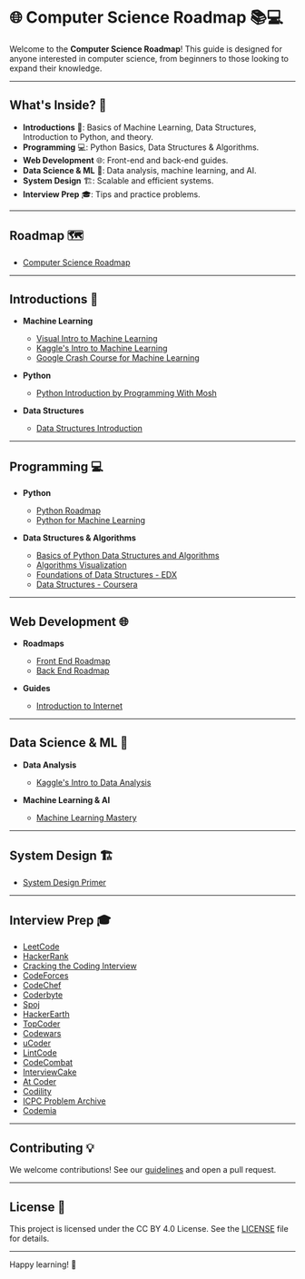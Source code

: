 # 🌐 Computer Science Roadmap 📚💻

Welcome to the **Computer Science Roadmap**! This guide is designed for anyone interested in computer science, from beginners to those looking to expand their knowledge.

---

## What's Inside? 🧐

- **Introductions** 📖: Basics of Machine Learning, Data Structures, Introduction to Python, and theory.
- **Programming** 💻: Python Basics, Data Structures & Algorithms.
- **Web Development** 🌐: Front-end and back-end guides.
- **Data Science & ML** 🤖: Data analysis, machine learning, and AI.
- **System Design** 🏗️: Scalable and efficient systems.
- **Interview Prep** 🎓: Tips and practice problems.

---

## Roadmap 🗺️

- [Computer Science Roadmap](https://roadmap.sh/computer-science)

---

## Introductions 📖

- **Machine Learning**
  - [Visual Intro to Machine Learning](http://www.r2d3.us/visual-intro-to-machine-learning-part-1/)
  - [Kaggle's Intro to Machine Learning](https://www.kaggle.com/learn/intro-to-machine-learning)
  - [Google Crash Course for Machine Learning](https://developers.google.com/machine-learning/crash-course/)

- **Python**
  - [Python Introduction by Programming With Mosh](https://youtu.be/7eh4d6sabA0?si=D8-yjo3O3TIm2ZGU)

- **Data Structures**
  - [Data Structures Introduction](https://www.geeksforgeeks.org/data-structures-2/)

---

## Programming 💻

- **Python**
  - [Python Roadmap](https://roadmap.sh/python)
  - [Python for Machine Learning](https://youtu.be/i_LwzRVP7bg?si=jcx1l07x--yDUyYH)

- **Data Structures & Algorithms**
  - [Basics of Python Data Structures and Algorithms](https://www.programiz.com/dsa)
  - [Algorithms Visualization](https://www.cs.usfca.edu/~galles/visualization/Algorithms.html)
  - [Foundations of Data Structures - EDX](https://www.edx.org/course/foundations-data-structures-iitbombayx-cs213-1x-0#!)
  - [Data Structures - Coursera](https://www.coursera.org/learn/data-structures)

---

## Web Development 🌐

- **Roadmaps**
  - [Front End Roadmap](https://roadmap.sh/frontend)
  - [Back End Roadmap](https://roadmap.sh/backend)

- **Guides**
  - [Introduction to Internet](https://cs.fyi/guide/how-does-internet-work)

---

## Data Science & ML 🤖

- **Data Analysis**
  - [Kaggle's Intro to Data Analysis](https://www.kaggle.com/learn/intro-to-data-analysis)

- **Machine Learning & AI**
  - [Machine Learning Mastery](https://machinelearningmastery.com/start-here/)

---

## System Design 🏗️

- [System Design Primer](https://github.com/donnemartin/system-design-primer)

---

## Interview Prep 🎓

- [LeetCode](https://leetcode.com/)
- [HackerRank](https://www.hackerrank.com/)
- [Cracking the Coding Interview](https://www.crackingthecodinginterview.com/)
- [CodeForces](http://codeforces.com/)
- [CodeChef](https://www.codechef.com)
- [Coderbyte](https://coderbyte.com/)
- [Spoj](https://spoj.com/)
- [HackerEarth](https://hackerearth.com/)
- [TopCoder](https://www.topcoder.com/)
- [Codewars](https://codewars.com/)
- [uCoder](https://ucoder.com.br)
- [LintCode](https://www.lintcode.com/)
- [CodeCombat](https://codecombat.com/)
- [InterviewCake](https://www.interviewcake.com/)
- [At Coder](https://atcoder.jp/)
- [Codility](https://www.codility.com/)
- [ICPC Problem Archive](https://icpc.kattis.com/)
- [Codemia](https://codemia.io/)

---

## Contributing 💡

We welcome contributions! See our [guidelines](CONTRIBUTING.md) and open a pull request.

---

## License 📜

This project is licensed under the CC BY 4.0 License. See the [LICENSE](LICENSE) file for details.

---

Happy learning! 🚀
